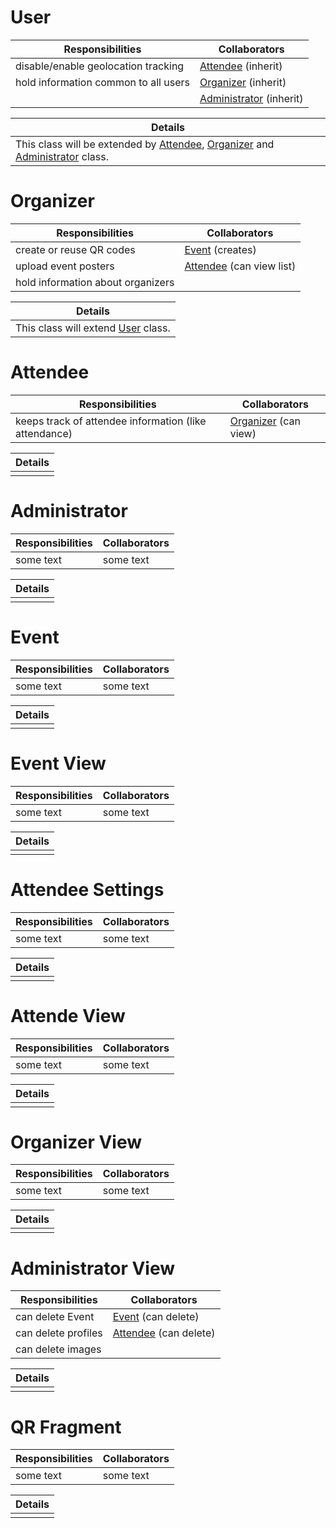 # User

| Responsibilities                     | Collaborators                             |
| ------------------------------------ | ----------------------------------------- |
| disable/enable geolocation tracking  | [Attendee](#attendee) (inherit)           |
| hold information common to all users | [Organizer](#organizer) (inherit)         |
|                                      | [Administrator](#administrator) (inherit) |

| Details                                                                                                                  |
| ------------------------------------------------------------------------------------------------------------------------ |
| This class will be extended by [Attendee](#attendee), [Organizer](#organizer) and [Administrator](#administrator) class. |

# Organizer

| Responsibilities                  | Collaborators                         |
| --------------------------------- | ------------------------------------- |
| create or reuse QR codes          | [Event](#event) (creates)             |
| upload event posters              | [Attendee](#attendee) (can view list) |
| hold information about organizers |                                       |

| Details                                     |
| ------------------------------------------- |
| This class will extend [User](#user) class. |

# Attendee

| Responsibilities                                      | Collaborators                      |
| ----------------------------------------------------- | ---------------------------------- |
| keeps track of attendee information (like attendance) | [Organizer](#organizer) (can view) |

| Details |
| ------- |
|         |

# Administrator

| Responsibilities | Collaborators |
| ---------------- | ------------- |
| some text        | some text     |

| Details |
| ------- |
|         |

# Event

| Responsibilities | Collaborators |
| ---------------- | ------------- |
| some text        | some text     |

| Details |
| ------- |
|         |

# Event View

| Responsibilities | Collaborators |
| ---------------- | ------------- |
| some text        | some text     |

| Details |
| ------- |
|         |

# Attendee Settings

| Responsibilities | Collaborators |
| ---------------- | ------------- |
| some text        | some text     |

| Details |
| ------- |
|         |

# Attende View

| Responsibilities | Collaborators |
| ---------------- | ------------- |
| some text        | some text     |

| Details |
| ------- |
|         |

# Organizer View

| Responsibilities | Collaborators |
| ---------------- | ------------- |
| some text        | some text     |

| Details |
| ------- |
|         |

# Administrator View

| Responsibilities    | Collaborators                      |
| ------------------- | ---------------------------------- |
| can delete Event    | [Event](#event) (can delete)       |
| can delete profiles | [Attendee](#attendee) (can delete) |
| can delete images   |                                    |

| Details |
| ------- |
|         |

# QR Fragment

| Responsibilities | Collaborators |
| ---------------- | ------------- |
| some text        | some text     |

| Details |
| ------- |
|         |
